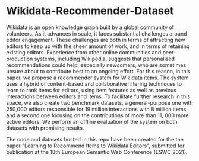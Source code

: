 # Wikidata-Recommender-Dataset

Wikidata is an open knowledge graph built by a global community
of volunteers. As it advances in scale, it faces substantial challenges around
editor engagement. These challenges are both in terms of attracting new editors
to keep up with the sheer amount of work, and in terms of retaining existing
editors. Experience from other online communities and peer-production systems,
including Wikipedia, suggests that personalised recommendations could help,
especially newcomers, who are sometimes unsure about to contribute best to an
ongoing effort. For this reason, in this paper, we propose a recommender system
for Wikidata items. The system uses a hybrid of content-based and collaborative
filtering techniques to learn to rank items for editors, using item features as well
as previous interactions between editors and items. To facilitate further research
in this space, we also create two benchmark datasets, a general-purpose one with
250,000 editors responsible for 19 million interactions with 8 million items, and
a second one focusing on the contributions of more than 11, 000 more active
editors. We perform an offline evaluation of the system on both datasets with
promising results.

The code and datasets hosted in this repo have been created for the the paper "Learning to Recommend Items to Wikidata Editors", submitted for publication at the 18th European Semantic Web Conference (ESWC 2021). 
